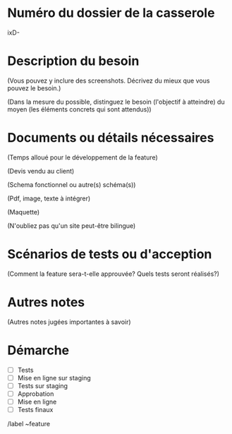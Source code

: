 # Numéro du dossier de la casserole

ixD-


# Description du besoin

(Vous pouvez y inclure des screenshots. Décrivez du mieux que vous pouvez le besoin.)

(Dans la mesure du possible, distinguez le besoin (l'objectif à atteindre) du moyen (les éléments concrets qui sont attendus))


# Documents ou détails nécessaires

(Temps alloué pour le développement de la feature)

(Devis vendu au client)

(Schema fonctionnel ou autre(s) schéma(s))

(Pdf, image, texte à intégrer)

(Maquette)

(N'oubliez pas qu'un site peut-être bilingue)


# Scénarios de tests ou d'acception

(Comment la feature sera-t-elle approuvée? Quels tests seront réalisés?)


# Autres notes

(Autres notes jugées importantes à savoir)


# Démarche

* [ ] Tests
* [ ] Mise en ligne sur staging
* [ ] Tests sur staging
* [ ] Approbation
* [ ] Mise en ligne
* [ ] Tests finaux

/label ~feature